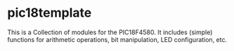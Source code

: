 pic18template
=============
This is a Collection of modules for the PIC18F4580.
It includes (simple) functions for arithmetic operations, bit manipulation, LED configuration, etc.
